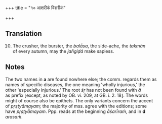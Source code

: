 +++
title = "१० आशरीकं विशरीकं"

+++
## Translation
10. The crusher, the burster, the *balā́sa*, the side-ache, the *takmán*  
of every autumn, may the *jan̄giḍá* make sapless.

## Notes
The two names in **a** are found nowhere else; the comm. regards them as  
names of specific diseases, the one meaning 'wholly injurious,' the  
other 'especially injurious.' The root *śṛ* has not been found with *ā*  
as prefix ⌊except, as noted by OB. vi. 209, at GB. i. 2. 18⌋. The words  
might of course also be epithets. The only variants concern the accent  
of *pṛṣṭyāmayam;* the majority of mss. agree with the editions; some  
have *pṛṣṭyā̀mayam*. Ppp. reads at the beginning *āśarīraṁ*, and in **d**  
*arasaṁ*.
